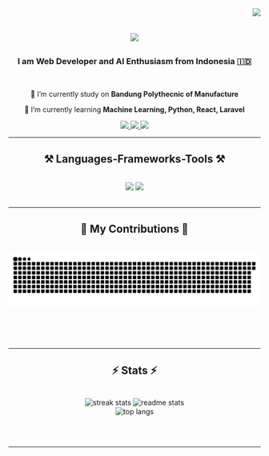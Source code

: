 <img align="right" src="https://visitor-badge.laobi.icu/badge?page_id=Musthofali24.Musthofali24" />
     
<h1 align="center">
    <img src="https://readme-typing-svg.herokuapp.com/?font=Righteous&size=35&center=true&vCenter=true&width=500&height=70&duration=4000&lines=Hi+There!+👋;+I'm+Ali+Musthofa+Baharudin!;" />
</h1>

<h3 align="center">I am Web Developer and AI Enthusiasm from Indonesia 🇮🇩</h3>

<br/>

<div align="center">
 
 🔭 I’m currently study on **Bandung Polythecnic of Manufacture**
 
 🌱 I’m currently learning **Machine Learning, Python, React, Laravel**

 </div>

 <div align="center"> 
  <a href="mailto:musthofali26@gmail.com">
    <img src="https://img.shields.io/badge/Gmail-333333?style=for-the-badge&logo=gmail&logoColor=blue" />
  </a>
  <a href="https://www.linkedin.com/in/alimusthofabaharudin" target="_blank">
    <img src="https://img.shields.io/badge/LinkedIn-0077B5?style=for-the-badge&logo=linkedin&logoColor=white" target="_blank" />
  </a>
  <a href="https://github.com/Musthofali24" target="_blank">
     <img src="https://img.shields.io/badge/Portfolio-FF5722?style=for-the-badge&logo=todoist&logoColor=white" target="_blank" />
  </a>
 </div>

<hr/>

<h2 align="center">⚒️ Languages-Frameworks-Tools ⚒️</h2>
<br/>
<div align="center">
    <img src="https://skillicons.dev/icons?i=react,bootstrap,mui,html,css,vscode,github,figma,tailwind,git" />
    <img src="https://skillicons.dev/icons?i=nodejs,python,javascript,mongodb,c,mysql" /><br>
</div>

<br/>
<hr/>

<div align="center">
  <h2>🐍 My Contributions 🐍</h2>
  <br>
  <img alt="snake eating my contributions" src="https://raw.githubusercontent.com/Musthofali24/Musthofali24/output/github-contribution-grid-snake.svg" />
  
  <br/><br/><br/>
</div>

<hr/>

<h2 align="center">⚡ Stats ⚡</h2>
<br>
<div align=center>
  <img width=390 src="https://github-readme-streak-stats-Musthofali24.vercel.app/?user=Musthofali24&count_private=true&theme=react&border_radius=10" alt="streak stats"/>
  <img width=390 src="https://github-readme-stats-Musthofali24.vercel.app/api?username=Musthofali24&count_private=true&show_icons=true&theme=react&rank_icon=github&border_radius=10" alt="readme stats" />
  <br/>
  <img width=325 align="center" src="https://github-readme-stats-Musthofali24.vercel.app/api/top-langs/?username=Musthofali24&hide=HTML&langs_count=8&layout=compact&theme=react&border_radius=10&size_weight=0.5&count_weight=0.5&exclude_repo=github-readme-stats" alt="top langs" />
</div>

<br/><br/>

<hr/>
